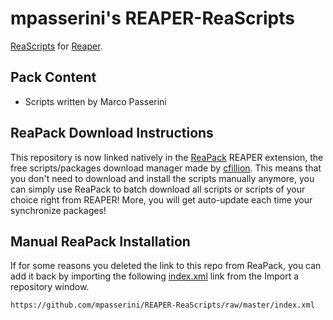# mpasserini's REAPER-ReaScripts

[ReaScripts](https://www.reaper.fm/sdk/reascript/reascript.php) for [Reaper](https://www.reaper.fm/). 

## Pack Content
- Scripts written by Marco Passerini

## ReaPack Download Instructions
This repository is now linked natively in the [ReaPack](http://www.reapack.com) REAPER extension, the free scripts/packages download manager made by [cfillion](https://github.com/cfillion/).
This means that you don't need to download and install the scripts manually anymore, you can simply use ReaPack to batch download all scripts or scripts of your choice right from REAPER!
More, you will get auto-update each time your synchronize packages!

## Manual ReaPack Installation
If for some reasons you deleted the link to this repo from ReaPack, you can add it back by importing the following [index.xml](https://github.com/mpasserini/REAPER-ReaScripts/raw/master/index.xml) link from the Import a repository window.

```
https://github.com/mpasserini/REAPER-ReaScripts/raw/master/index.xml
```


